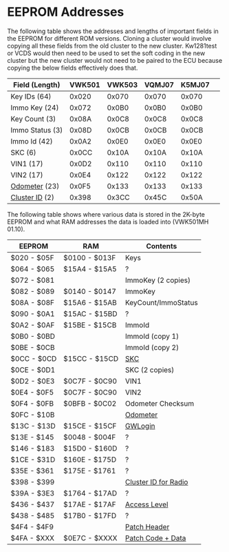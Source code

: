 # EEPROM Addresses

The following table shows the addresses and lengths of important fields in the EEPROM for different ROM versions. Cloning a cluster would involve copying all these fields from the old cluster to the new cluster. Kw1281test or VCDS would then need to be used to set the soft coding in the new cluster but the new cluster would not need to be paired to the ECU because copying the below fields effectively does that.

| Field (Length)                              | VWK501 | VWK503 | VQMJ07 | K5MJ07 |      |
| ------------------------------------------- | ------ | ------ | ------ | ------ | ---- |
| Key IDs (64)                                | 0x020  | 0x070  | 0x070  | 0x070  |      |
| Immo Key (24)                               | 0x072  | 0x0B0  | 0x0B0  | 0x0B0  |      |
| Key Count (3)                               | 0x08A  | 0x0C8  | 0x0C8  | 0x0C8  |      |
| Immo Status (3)                             | 0x08D  | 0x0CB  | 0x0CB  | 0x0CB  |      |
| Immo Id (42)                                | 0x0A2  | 0x0E0  | 0x0E0  | 0x0E0  |      |
| SKC (6)                                     | 0x0CC  | 0x10A  | 0x10A  | 0x10A  |      |
| VIN1 (17)                                   | 0x0D2  | 0x110  | 0x110  | 0x110  |      |
| VIN2 (17)                                   | 0x0E4  | 0x122  | 0x122  | 0x122  |      |
| [Odometer](Odometer.md) (23)                | 0x0F5  | 0x133  | 0x133  | 0x133  |      |
| [Cluster ID](RadioChallengeResponse.md) (2) | 0x398  | 0x3CC  | 0x45C  | 0x50A  |      |

The following table shows where various data is stored in the 2K-byte EEPROM and what RAM addresses the data is loaded into (VWK501MH 01.10).

| EEPROM      | RAM           | Contents |
| ----------- | ------------- | -------- |
| $020 - $05F | $0100 - $013F | Keys |
| $064 - $065 | $15A4 - $15A5 | ? |
| $072 - $081 |  | ImmoKey (2 copies) |
| $082 - $089 | $0140 - $0147 | ImmoKey |
| $08A - $08F | $15A6 - $15AB | KeyCount/ImmoStatus |
| $090 - $0A1 | $15AC - $15BD | ? |
| $0A2 - $0AF | $15BE - $15CB | ImmoId |
| $0B0 - $0BD |  | ImmoId (copy 1) |
| $0BE - $0CB |  | ImmoId (copy 2) |
| $0CC - $0CD | $15CC - $15CD | [SKC](Logins.md) |
| $0CE - $0D1 |               | SKC (2 copies) |
| $0D2 - $0E3 | $0C7F - $0C90 | VIN1 |
| $0E4 - $0F5 | $0C7F - $0C90 | VIN2 |
| $0F4 - $0FB | $0BFB - $0C02 | Odometer Checksum |
| $0FC - $10B |  | [Odometer](Odometer.md) |
| $13C - $13D | $15CE - $15CF | [GWLogin](Logins.md) |
| $13E - $145 | $0048 - $004F | ? |
| $146 - $183 | $15D0 - $160D | ? |
| $1CE - $31D | $160E - $175D | ? |
| $35E - $361 | $175E - $1761 | ? |
| $398 - $399 |               | [Cluster ID for Radio](RadioChallengeResponse.md) |
| $39A - $3E3 | $1764 - $17AD | ? |
| $436 - $437 | $17AE - $17AF | [Access Level](AccessLevel.md) |
| $438 - $485 | $17B0 - $17FD | ? |
| $4F4 - $4F9 |  | [Patch Header](PatchModule.md) |
| $4FA - $XXX | $0E7C - $XXXX | [Patch Code + Data](PatchModule.md) |
